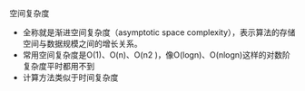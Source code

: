 <!-- ---
title: 空间复杂度
tags: 
- 空间复杂度
categories: 
- 复杂度分析
--- -->


空间复杂度
- 全称就是渐进空间复杂度（asymptotic space complexity），表示算法的存储空间与数据规模之间的增长关系。
- 常用空间复杂度是O(1)、O(n)、O(n2 )，像O(logn)、O(nlogn)这样的对数阶复杂度平时都用不到
- 计算方法类似于时间复杂度